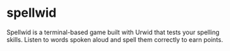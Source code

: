 # spellwid
Spellwid is a terminal-based game built with Urwid that tests your spelling skills. Listen to words spoken aloud and spell them correctly to earn points. 
